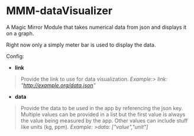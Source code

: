 # MMM-dataVisualizer
A Magic Mirror Module that takes numerical data from json and displays it on a graph.

Right now only a simply meter bar is used to display the data.

Config:
- **link**
> Provide the link to use for data visualization.
*Example:> link: "http://example.org/data.json"*
- **data**
> Provide the data to be used in the app by referencing the json key. Multiple values can be provided in a list but the first value is always the value being measured by the app. Other values can include stuff like units (kg, ppm).
*Example: >data: ["value","unit"]*
